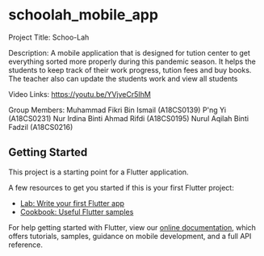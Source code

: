 # schoolah_mobile_app

Project Title: Schoo-Lah

Description: A mobile application that is designed for tution center to get everything sorted more properly during this pandemic season. It helps the students to keep track of their work progress, tution fees and buy books. The teacher also can update the students work and view all students

Video Links: https://youtu.be/YVjveCr5IhM

Group Members:
Muhammad Fikri Bin Ismail (A18CS0139)
P'ng Yi (A18CS0231)
Nur Irdina Binti Ahmad Rifdi (A18CS0195)
Nurul Aqilah Binti Fadzil (A18CS0216)

## Getting Started

This project is a starting point for a Flutter application.

A few resources to get you started if this is your first Flutter project:

- [Lab: Write your first Flutter app](https://flutter.dev/docs/get-started/codelab)
- [Cookbook: Useful Flutter samples](https://flutter.dev/docs/cookbook)

For help getting started with Flutter, view our
[online documentation](https://flutter.dev/docs), which offers tutorials,
samples, guidance on mobile development, and a full API reference.

